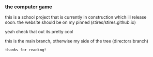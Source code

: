### the computer game ###

this is a school project that is currently in construction which ill release soon. 
the website should be on my pinned (stires/stires.github.io)

yeah check that out its pretty cool

this is the main branch, otherwise my side of the tree (directors branch)

`thanks for reading!`
